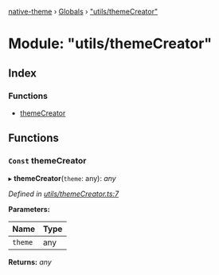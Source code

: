 [native-theme](../README.md) › [Globals](../globals.md) › ["utils/themeCreator"](_utils_themecreator_.md)

# Module: "utils/themeCreator"

## Index

### Functions

* [themeCreator](_utils_themecreator_.md#const-themecreator)

## Functions

### `Const` themeCreator

▸ **themeCreator**(`theme`: any): *any*

*Defined in [utils/themeCreator.ts:7](https://github.com/CarlosBalladares/native-theme/blob/40cd711/src/utils/themeCreator.ts#L7)*

**Parameters:**

Name | Type |
------ | ------ |
`theme` | any |

**Returns:** *any*
